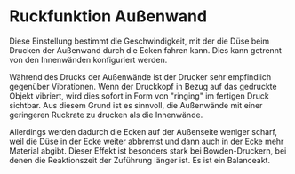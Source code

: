 Ruckfunktion Außenwand
====
Diese Einstellung bestimmt die Geschwindigkeit, mit der die Düse beim Drucken der Außenwand durch die Ecken fahren kann. Dies kann getrennt von den Innenwänden konfiguriert werden.

Während des Drucks der Außenwände ist der Drucker sehr empfindlich gegenüber Vibrationen. Wenn der Druckkopf in Bezug auf das gedruckte Objekt vibriert, wird dies sofort in Form von "ringing" im fertigen Druck sichtbar. Aus diesem Grund ist es sinnvoll, die Außenwände mit einer geringeren Ruckrate zu drucken als die Innenwände.

Allerdings werden dadurch die Ecken auf der Außenseite weniger scharf, weil die Düse in der Ecke weiter abbremst und dann auch in der Ecke mehr Material abgibt. Dieser Effekt ist besonders stark bei Bowden-Druckern, bei denen die Reaktionszeit der Zuführung länger ist. Es ist ein Balanceakt.